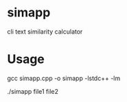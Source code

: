 # simapp
cli text similarity calculator

# Usage
gcc simapp.cpp -o simapp -lstdc++ -lm

./simapp file1 file2

